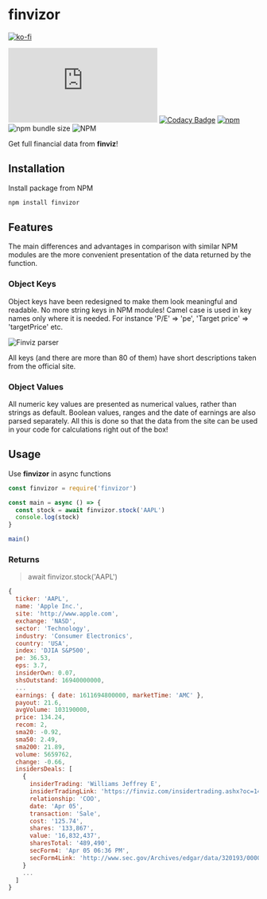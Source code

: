 # finvizor

[![ko-fi](https://ko-fi.com/img/githubbutton_sm.svg)](https://ko-fi.com/C0C1DI4VL)

![GitHub Workflow Status](https://img.shields.io/github/workflow/status/samgozman/finvizor/finvizor%20Node.js)
[![Codacy Badge](https://api.codacy.com/project/badge/Grade/380de0bf9a8e423a9eb7b2c51355c52b)](https://app.codacy.com/gh/samgozman/finvizor?utm_source=github.com&utm_medium=referral&utm_content=samgozman/finvizor&utm_campaign=Badge_Grade_Settings)
[![npm](https://img.shields.io/npm/v/finvizor)](https://www.npmjs.com/package/finvizor)
![npm bundle size](https://img.shields.io/bundlephobia/min/finvizor)
![NPM](https://img.shields.io/npm/l/finvizor)

Get full financial data from **finviz**!

## Installation

Install package from NPM

```bash
npm install finvizor
```

## Features

The main differences and advantages in comparison with similar NPM modules are the more convenient presentation of the data returned by the function.

### Object Keys

Object keys have been redesigned to make them look meaningful and readable. No more string keys in NPM modules! Camel case is used in key names only where it is needed. For instance 'P/E' => 'pe', 'Target price' => 'targetPrice' etc.

![Finviz parser](https://media.giphy.com/media/UzAtu9issLI0x7drmG/source.gif)

All keys (and there are more than 80 of them) have short descriptions taken from the official site.

### Object Values

All numeric key values are presented as numerical values, rather than strings as default. Boolean values, ranges and the date of earnings are also parsed separately.
All this is done so that the data from the site can be used in your code for calculations right out of the box!

## Usage

Use **finvizor** in async functions

```javascript
const finvizor = require('finvizor')

const main = async () => {
  const stock = await finvizor.stock('AAPL')
  console.log(stock)
}

main()
```

### Returns

> await finvizor.stock('AAPL')

```javascript
{
  ticker: 'AAPL',
  name: 'Apple Inc.',
  site: 'http://www.apple.com',
  exchange: 'NASD',
  sector: 'Technology',
  industry: 'Consumer Electronics',
  country: 'USA',
  index: 'DJIA S&P500',
  pe: 36.53,
  eps: 3.7,
  insiderOwn: 0.07,
  shsOutstand: 16940000000,
  ...
  earnings: { date: 1611694800000, marketTime: 'AMC' },
  payout: 21.6,
  avgVolume: 103190000,
  price: 134.24,
  recom: 2,
  sma20: -0.92,
  sma50: 2.49,
  sma200: 21.89,
  volume: 5659762,
  change: -0.66,
  insidersDeals: [
    {
      insiderTrading: 'Williams Jeffrey E',
      insiderTradingLink: 'https://finviz.com/insidertrading.ashx?oc=1496686&tc=7',
      relationship: 'COO',
      date: 'Apr 05',
      transaction: 'Sale',
      cost: '125.74',
      shares: '133,867',
      value: '16,832,437',
      sharesTotal: '489,490',
      secForm4: 'Apr 05 06:36 PM',
      secForm4Link: 'http://www.sec.gov/Archives/edgar/data/320193/000032019321000046/xslF345X03/wf-form4_161766207883637.xml'
    }
    ...
  ]
}
```
